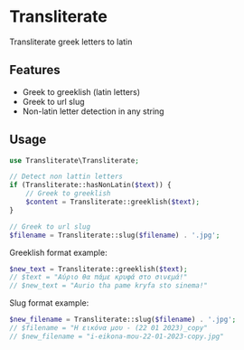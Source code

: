 # Transliterate

Transliterate greek letters to latin

## Features

- Greek to greeklish (latin letters)
- Greek to url slug
- Non-latin letter detection in any string

## Usage

```php
use Transliterate\Transliterate;

// Detect non lattin letters
if (Transliterate::hasNonLatin($text)) {
    // Greek to greeklish
    $content = Transliterate::greeklish($text);
}

// Greek to url slug
$filename = Transliterate::slug($filename) . '.jpg';
```

Greeklish format example:

```php
$new_text = Transliterate::greeklish($text);
// $text = "Αύριο θα πάμε κρυφά στο σινεμά!"
// $new_text = "Aurio tha pame kryfa sto sinema!"
```

Slug format example:

```php
$new_filename = Transliterate::slug($filename) . '.jpg';
// $filename = "Η εικόνα μου - (22 01 2023)_copy"
// $new_filename = "i-eikona-mou-22-01-2023-copy.jpg"
```
